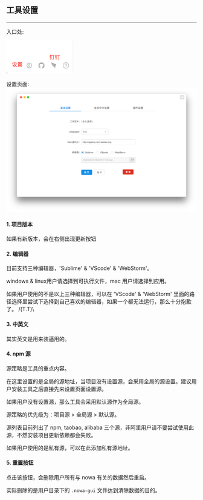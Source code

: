 ## 工具设置

---

入口处:

<img src="sc_setting_0.png" width="180">

设置页面:
<img src="sc_setting_1.png">
<!--插图 -->

#### 1. 项目版本

如果有新版本，会在右侧出现更新按钮

#### 2. 编辑器

目前支持三种编辑器，'Sublime' & 'VScode' & 'WebStorm'。

windows & linux用户请选择到可执行文件，mac 用户请选择到应用。

如果用户使用的不是以上三种编辑器，可以在 'VScode' & 'WebStorm' 里面的路径选择里尝试下选择到自己喜欢的编辑器，如果一个都无法运行，那么十分抱歉了。 /(T.T)\

#### 3. 中英文

其实英文是用来装逼用的。

#### 4. npm 源

源策略是工具的重点内容。

在这里设置的是全局的源地址，当项目没有设置源，会采用全局的源设置。建议用户安装工具之后直接先来设置页面设置源。

如果用户没有设置源，那么工具会采用默认源作为全局源。

源策略的优先级为：项目源 > 全局源 > 默认源。

源列表目前列出了 npm, taobao, alibaba 三个源，非阿里用户请不要尝试使用此源，不然安装项目更新依赖都会失败。

如果用户使用的是私有源，可以在此添加私有源地址。


#### 5. 重置按钮

点击该按钮，会删除用户所有与 nowa 有关的数据然后重启。

实际删除的是用户目录下的 `.nowa-gui` 文件达到清除数据的目的。

